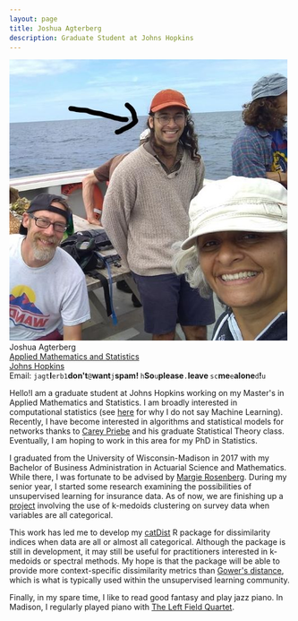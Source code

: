 ```yaml
---
layout: page
title: Joshua Agterberg
description: Graduate Student at Johns Hopkins
---
```


<div class="container">
    <div class="row-fluid">
	<div class="span5">
           <a href="assets/pics/Inked_joshua_agterberg_8-20.jpg">
	<img src="assets/pics/Inked_joshua_agterberg_8-20.jpg"
              title="Joshua Agterberg" alt="Joshua Agterberg"/></a>
        </div>
	<div class="span3">
        Joshua Agterberg<br/>
            <a href="https://engineering.jhu.edu/ams/">Applied Mathematics and Statistics</a><br/>
            <a href="https://www.jhu.edu/">Johns Hopkins</a><br/>
            <div id="hide_email">
            Email: <code>jagt</code><b>I</b><code>erb1</code><b>don't</b><code>@</code><b>want</b><code>j</code><b>spam!
            </b><code>h</code><b>So</b><code>u</code><b>please</b><code>.</code><b>leave
            </b><code>sc</code><b>me</b><code>e</code><b>alone</b><code>d</code><b>!</b><code>u</code><br/>
            </div>
        </div>
    </div>   


</div>





Hello!I am a graduate student at Johns Hopkins working on my Master's in Applied Mathematics and Statistics. I am broadly interested in computational statistics (see [here](/pages/compstatvsml.html) for why I do not say Machine Learning). 
Recently, I have become interested in algorithms and statistical models for networks thanks to [Carey Priebe](https://www.ams.jhu.edu/~priebe/)
and his graduate Statistical Theory class. Eventually, I am hoping to work in this area for my PhD in Statistics.  

I graduated from the University of Wisconsin-Madison in 2017 with my Bachelor of Business Administration in Actuarial
Science and Mathematics.  While there, I was fortunate to be advised by [Margie Rosenberg](https://bus.wisc.edu/faculty/marjorie-rosenberg).
During my senior year, I started some research examining the possibilities of unsupervised learning for insurance data.
As of now, we are finishing up a [project](https://www.soa.org/pd/events/2017/predictive-analytics-symposium/pd-2017-09-predictive-analytics-session-010.pdf) involving the use of k-medoids clustering 
on survey data when variables are all categorical.  

This work has led me to develop my [catDist](https://github.com/jagterberg/catDist) R package for dissimilarity
indices when data are all or almost all categorical. Although the package is still in development, it may still
be useful for practitioners interested in k-medoids or spectral methods. My hope is that the package will be able 
to provide more context-specific dissimilarity metrics than [Gower's distance](https://www.r-bloggers.com/clustering-mixed-data-types-in-r/),
which is what is typically used within the unsupervised learning community.

Finally, in my spare time, I like to read good fantasy and play jazz piano.  In Madison, I regularly played piano with 
[The Left Field Quartet](https://leftfieldquartet.bandcamp.com/releases).  



